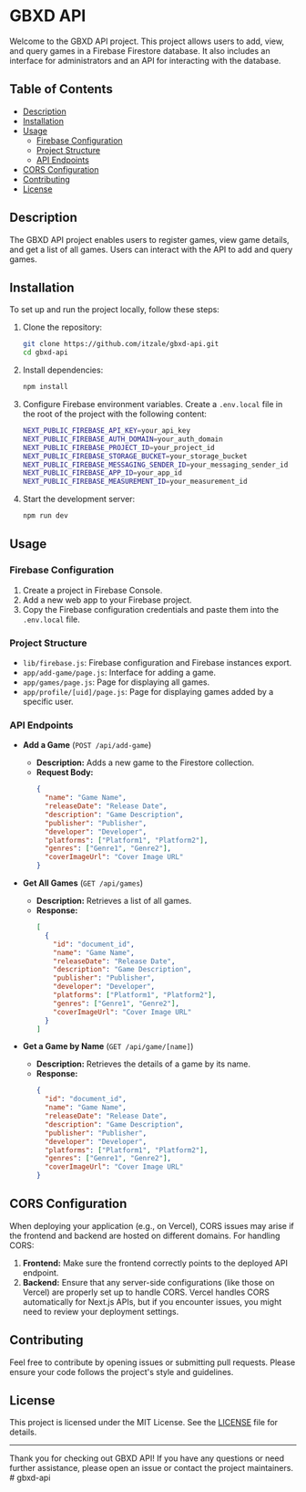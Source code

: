 # GBXD API

Welcome to the GBXD API project. This project allows users to add, view, and query games in a Firebase Firestore database. It also includes an interface for administrators and an API for interacting with the database.

## Table of Contents

- [Description](#description)
- [Installation](#installation)
- [Usage](#usage)
  - [Firebase Configuration](#firebase-configuration)
  - [Project Structure](#project-structure)
  - [API Endpoints](#api-endpoints)
- [CORS Configuration](#cors-configuration)
- [Contributing](#contributing)
- [License](#license)

## Description

The GBXD API project enables users to register games, view game details, and get a list of all games. Users can interact with the API to add and query games.

## Installation

To set up and run the project locally, follow these steps:

1. Clone the repository:

   ```bash
   git clone https://github.com/itzale/gbxd-api.git
   cd gbxd-api
   ```

2. Install dependencies:

   ```bash
   npm install
   ```

3. Configure Firebase environment variables. Create a `.env.local` file in the root of the project with the following content:

   ```bash
   NEXT_PUBLIC_FIREBASE_API_KEY=your_api_key
   NEXT_PUBLIC_FIREBASE_AUTH_DOMAIN=your_auth_domain
   NEXT_PUBLIC_FIREBASE_PROJECT_ID=your_project_id
   NEXT_PUBLIC_FIREBASE_STORAGE_BUCKET=your_storage_bucket
   NEXT_PUBLIC_FIREBASE_MESSAGING_SENDER_ID=your_messaging_sender_id
   NEXT_PUBLIC_FIREBASE_APP_ID=your_app_id
   NEXT_PUBLIC_FIREBASE_MEASUREMENT_ID=your_measurement_id
   ```

4. Start the development server:

   ```bash
   npm run dev
   ```

## Usage

### Firebase Configuration

1. Create a project in Firebase Console.
2. Add a new web app to your Firebase project.
3. Copy the Firebase configuration credentials and paste them into the `.env.local` file.

### Project Structure

- `lib/firebase.js`: Firebase configuration and Firebase instances export.
- `app/add-game/page.js`: Interface for adding a game.
- `app/games/page.js`: Page for displaying all games.
- `app/profile/[uid]/page.js`: Page for displaying games added by a specific user.

### API Endpoints

- **Add a Game** (`POST /api/add-game`)

  - **Description:** Adds a new game to the Firestore collection.
  - **Request Body:**
    ```json
    {
      "name": "Game Name",
      "releaseDate": "Release Date",
      "description": "Game Description",
      "publisher": "Publisher",
      "developer": "Developer",
      "platforms": ["Platform1", "Platform2"],
      "genres": ["Genre1", "Genre2"],
      "coverImageUrl": "Cover Image URL"
    }
    ```

- **Get All Games** (`GET /api/games`)

  - **Description:** Retrieves a list of all games.
  - **Response:**
    ```json
    [
      {
        "id": "document_id",
        "name": "Game Name",
        "releaseDate": "Release Date",
        "description": "Game Description",
        "publisher": "Publisher",
        "developer": "Developer",
        "platforms": ["Platform1", "Platform2"],
        "genres": ["Genre1", "Genre2"],
        "coverImageUrl": "Cover Image URL"
      }
    ]
    ```

- **Get a Game by Name** (`GET /api/game/[name]`)

  - **Description:** Retrieves the details of a game by its name.
  - **Response:**
    ```json
    {
      "id": "document_id",
      "name": "Game Name",
      "releaseDate": "Release Date",
      "description": "Game Description",
      "publisher": "Publisher",
      "developer": "Developer",
      "platforms": ["Platform1", "Platform2"],
      "genres": ["Genre1", "Genre2"],
      "coverImageUrl": "Cover Image URL"
    }
    ```

## CORS Configuration

When deploying your application (e.g., on Vercel), CORS issues may arise if the frontend and backend are hosted on different domains. For handling CORS:

1. **Frontend:** Make sure the frontend correctly points to the deployed API endpoint.
2. **Backend:** Ensure that any server-side configurations (like those on Vercel) are properly set up to handle CORS. Vercel handles CORS automatically for Next.js APIs, but if you encounter issues, you might need to review your deployment settings.

## Contributing

Feel free to contribute by opening issues or submitting pull requests. Please ensure your code follows the project's style and guidelines.

## License

This project is licensed under the MIT License. See the [LICENSE](./LICENSE) file for details.

---

Thank you for checking out GBXD API! If you have any questions or need further assistance, please open an issue or contact the project maintainers.
#   g b x d - a p i 
 
 
